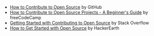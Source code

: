 - [How to Contribute to Open Source](https://opensource.guide/how-to-contribute/) by GitHub
- [How to Contribute to Open Source Projects - A Beginner's Guide](https://www.freecodecamp.org/news/how-to-contribute-to-open-source-projects-beginners-guide/) by freeCodeCamp
- [Getting Started with Contributing to Open Source](https://stackoverflow.blog/2020/08/03/getting-started-with-contributing-to-open-source/) by Stack Overflow
- [How to Get Started with Open Source](https://www.hackerearth.com/getstarted-opensource/) by HackerEarth
